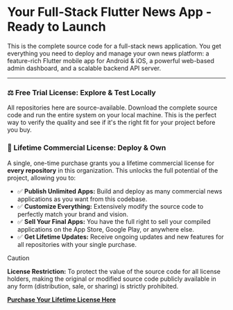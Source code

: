 # Your Full-Stack Flutter News App - Ready to Launch

This is the complete source code for a full-stack news application. You get everything you need to deploy and manage your own news platform: a feature-rich Flutter mobile app for Android & iOS, a powerful web-based admin dashboard, and a scalable backend API server.

---

### ⚖️ Free Trial License: Explore & Test Locally

All repositories here are source-available. Download the complete source code and run the entire system on your local machine. This is the perfect way to verify the quality and see if it's the right fit for your project before you buy.

### 💼 Lifetime Commercial License: Deploy & Own

A single, one-time purchase grants you a lifetime commercial license for **every repository** in this organization. This unlocks the full potential of the project, allowing you to:

*   ✅ **Publish Unlimited Apps:** Build and deploy as many commercial news applications as you want from this codebase.
*   ✅ **Customize Everything:** Extensively modify the source code to perfectly match your brand and vision.
*   ✅ **Sell Your Final Apps:** You have the full right to sell your compiled applications on the App Store, Google Play, or anywhere else.
*   ✅ **Get Lifetime Updates:** Receive ongoing updates and new features for all repositories with your single purchase.

> [!CAUTION]
> **License Restriction:** To protect the value of the source code for all license holders, making the original or modified source code publicly available in any form (distribution, sale, or sharing) is strictly prohibited.

**[Purchase Your Lifetime License Here](https://github.com/sponsors/flutter-news-app-full-source-code)**
